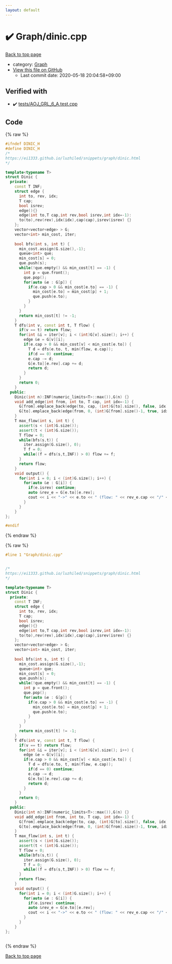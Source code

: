 ```yaml
---
layout: default
---
```


<!-- mathjax config similar to math.stackexchange -->
<script type="text/javascript" async
  src="https://cdnjs.cloudflare.com/ajax/libs/mathjax/2.7.5/MathJax.js?config=TeX-MML-AM_CHTML">
</script>
<script type="text/x-mathjax-config">
  MathJax.Hub.Config({
    TeX: { equationNumbers: { autoNumber: "AMS" }},
    tex2jax: {
      inlineMath: [ ['$','$'] ],
      processEscapes: true
    },
    "HTML-CSS": { matchFontHeight: false },
    displayAlign: "left",
    displayIndent: "2em"
  });
</script>

<script type="text/javascript" src="https://cdnjs.cloudflare.com/ajax/libs/jquery/3.4.1/jquery.min.js"></script>
<script src="https://cdn.jsdelivr.net/npm/jquery-balloon-js@1.1.2/jquery.balloon.min.js" integrity="sha256-ZEYs9VrgAeNuPvs15E39OsyOJaIkXEEt10fzxJ20+2I=" crossorigin="anonymous"></script>
<script type="text/javascript" src="../../assets/js/copy-button.js"></script>
<link rel="stylesheet" href="../../assets/css/copy-button.css" />


# :heavy_check_mark: Graph/dinic.cpp

<a href="../../index.html">Back to top page</a>

* category: <a href="../../index.html#4cdbd2bafa8193091ba09509cedf94fd">Graph</a>
* <a href="{{ site.github.repository_url }}/blob/master/Graph/dinic.cpp">View this file on GitHub</a>
    - Last commit date: 2020-05-18 20:04:58+09:00




## Verified with

* :heavy_check_mark: <a href="../../verify/tests/AOJ_GRL_6_A.test.cpp.html">tests/AOJ_GRL_6_A.test.cpp</a>


## Code

<a id="unbundled"></a>
{% raw %}
```cpp
#ifndef DINIC_H
#define DINIC_H
/*
https://ei1333.github.io/luzhiled/snippets/graph/dinic.html
*/

template<typename T>
struct Dinic {
  private:
    const T INF;
    struct edge {
      int to, rev, idx; 
      T cap; 
      bool isrev; 
      edge(){}
      edge(int to,T cap,int rev,bool isrev,int idx=-1):
      to(to),rev(rev),idx(idx),cap(cap),isrev(isrev) {}
    };
    vector<vector<edge> > G;
    vector<int> min_cost, iter;
    
    bool bfs(int s, int t) {
      min_cost.assign(G.size(),-1);
      queue<int> que;
      min_cost[s] = 0;
      que.push(s);
      while(!que.empty() && min_cost[t] == -1) {
        int p = que.front();
        que.pop();
        for(auto &e : G[p]) {
          if(e.cap > 0 && min_cost[e.to] == -1) {
            min_cost[e.to] = min_cost[p] + 1;
            que.push(e.to);
          }
        }
      }
      return min_cost[t] != -1;
    }
    T dfs(int v, const int t, T flow) {
      if(v == t) return flow;
      for(int &i = iter[v]; i < (int)G[v].size(); i++) {
        edge &e = G[v][i];
        if(e.cap > 0 && min_cost[v] < min_cost[e.to]) {
          T d = dfs(e.to, t, min(flow, e.cap));
          if(d == 0) continue;
          e.cap -= d;
          G[e.to][e.rev].cap += d;
          return d;
        }
      }
      return 0;
    }
  public:
    Dinic(int n):INF(numeric_limits<T>::max()),G(n) {}
    void add_edge(int from, int to, T cap, int idx=-1) {
      G[from].emplace_back(edge(to, cap, (int)G[to].size(), false, idx));
      G[to].emplace_back(edge(from, 0, (int)G[from].size()-1, true, idx));
    }
    T max_flow(int s, int t) {
      assert(s < (int)G.size());
      assert(t < (int)G.size());
      T flow = 0;
      while(bfs(s,t)) {
        iter.assign(G.size(), 0);
        T f = 0;
        while((f = dfs(s,t,INF)) > 0) flow += f;
      }
      return flow;
    }
    void output() {
      for(int i = 0; i < (int)G.size(); i++) {
        for(auto &e : G[i]) {
          if(e.isrev) continue;
          auto &rev_e = G[e.to][e.rev];
          cout << i << "->" << e.to << " (flow: " << rev_e.cap << "/" << e.cap + rev_e.cap << ")" << endl;
        }
      }
    }
};

#endif
```
{% endraw %}

<a id="bundled"></a>
{% raw %}
```cpp
#line 1 "Graph/dinic.cpp"


/*
https://ei1333.github.io/luzhiled/snippets/graph/dinic.html
*/

template<typename T>
struct Dinic {
  private:
    const T INF;
    struct edge {
      int to, rev, idx; 
      T cap; 
      bool isrev; 
      edge(){}
      edge(int to,T cap,int rev,bool isrev,int idx=-1):
      to(to),rev(rev),idx(idx),cap(cap),isrev(isrev) {}
    };
    vector<vector<edge> > G;
    vector<int> min_cost, iter;
    
    bool bfs(int s, int t) {
      min_cost.assign(G.size(),-1);
      queue<int> que;
      min_cost[s] = 0;
      que.push(s);
      while(!que.empty() && min_cost[t] == -1) {
        int p = que.front();
        que.pop();
        for(auto &e : G[p]) {
          if(e.cap > 0 && min_cost[e.to] == -1) {
            min_cost[e.to] = min_cost[p] + 1;
            que.push(e.to);
          }
        }
      }
      return min_cost[t] != -1;
    }
    T dfs(int v, const int t, T flow) {
      if(v == t) return flow;
      for(int &i = iter[v]; i < (int)G[v].size(); i++) {
        edge &e = G[v][i];
        if(e.cap > 0 && min_cost[v] < min_cost[e.to]) {
          T d = dfs(e.to, t, min(flow, e.cap));
          if(d == 0) continue;
          e.cap -= d;
          G[e.to][e.rev].cap += d;
          return d;
        }
      }
      return 0;
    }
  public:
    Dinic(int n):INF(numeric_limits<T>::max()),G(n) {}
    void add_edge(int from, int to, T cap, int idx=-1) {
      G[from].emplace_back(edge(to, cap, (int)G[to].size(), false, idx));
      G[to].emplace_back(edge(from, 0, (int)G[from].size()-1, true, idx));
    }
    T max_flow(int s, int t) {
      assert(s < (int)G.size());
      assert(t < (int)G.size());
      T flow = 0;
      while(bfs(s,t)) {
        iter.assign(G.size(), 0);
        T f = 0;
        while((f = dfs(s,t,INF)) > 0) flow += f;
      }
      return flow;
    }
    void output() {
      for(int i = 0; i < (int)G.size(); i++) {
        for(auto &e : G[i]) {
          if(e.isrev) continue;
          auto &rev_e = G[e.to][e.rev];
          cout << i << "->" << e.to << " (flow: " << rev_e.cap << "/" << e.cap + rev_e.cap << ")" << endl;
        }
      }
    }
};



```
{% endraw %}

<a href="../../index.html">Back to top page</a>

